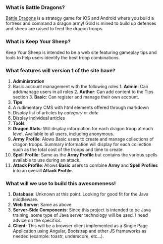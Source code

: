 ### What is Battle Dragons?
[Battle Dragons](http://battledragons.com/) is a strategy game for iOS and Android where you build a fortress and command a dragon army! Gold is mined to build up defenses and sheep are raised to feed the dragon troops.

### What is Keep Your Sheep?
Keep Your Sheep is intended to be a web site featuring gameplay tips and tools to help users identify the best troop combinations.

### What features will version 1 of the site have?
1. **Administration**
  1. Basic account management with the following roles
    1. **Admin**: Can add/manage users in all roles
    2. **Author**: Can add content to the Tips section
    3. **Basic**: Can register and manage their own account.
2. **Tips**
  1. A rudimentary CMS with html elements offered through markdown
  2. Display list of articles by *category* or *date*
  2. Display individual articles
3. **Tools**
  1. **Dragon Stats**: Will display information for each dragon troop at each level. Available to all users, including anonymous.
  2. **Army Profile**: Alows Basic users to create and manage collections of dragon troops. Summary information will display for each collection such as the total cost of the troops and time to create.
  3. **Spell Profile**: Same as the **Army Profile** but contains the various spells available to use during an attack.
  4. **Attack Profile**: Allows **Basic** users to combine **Army** and **Spell Profiles** into an overall **Attack Profile**.

### What will we use to build this awesomeness!
1. **Database**: Unknown at this point. Looking for good fit for the Java middleware.
2. **Web Server**: Same as above
3. **Server-Side Components**: Since this project is intended to be Java training, some type of Java server technology will be used. I need advice on the specifics.
4. **Client**: This will be a browser client implemented as a Single Page Application using Angular, Bootstrap and other JS frameworks as needed (example: toastr, underscore, etc...).
